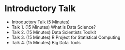 Introductory Talk
=====================

- Introductory Talk (5 Minutes)
- Talk 1. (15 Minutes) What is Data Science?
- Talk 2. (15 Minutes) Data Scientists Toolkit
- Talk 3. (15 Minutes) R Project for Statistical Computing
- Talk 4. (15 Minutes) Big Data Tools
